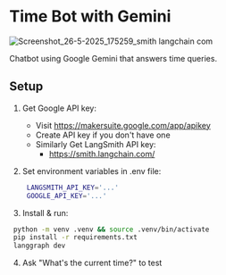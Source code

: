 # Time Bot with Gemini
![Screenshot_26-5-2025_175259_smith langchain com](https://github.com/user-attachments/assets/cfb84c00-60cb-4340-b091-5c010441bb88)

Chatbot using Google Gemini that answers time queries.

## Setup

1. Get Google API key:
   - Visit https://makersuite.google.com/app/apikey
   - Create API key if you don't have one
   - Similarly Get LangSmith API key:
     - https://smith.langchain.com/


2. Set environment variables in .env file:
   ```bash
    LANGSMITH_API_KEY='...'
    GOOGLE_API_KEY='...'
   ```
3.  Install & run:
   ```bash
    python -m venv .venv && source .venv/bin/activate
    pip install -r requirements.txt
    langgraph dev
   ```

4.  Ask "What's the current time?" to test
